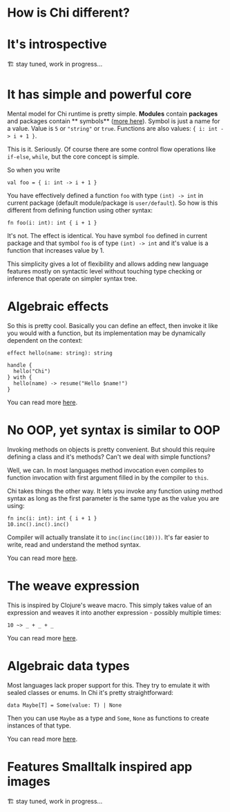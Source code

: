 # How is Chi different?

# It's introspective

🏗️ stay tuned, work in progress...

# It has simple and powerful core

Mental model for Chi runtime is pretty simple. **Modules** contain **packages** and packages contain **
symbols** ([more here](modules_and_packages.md)). Symbol is just a name for a value. Value is `5` or `"string"`
or `true`. Functions are also values: `{ i: int -> i + 1 }`.

This is it. Seriously. Of course there are some control flow operations like `if-else`, `while`, but the core concept is
simple.

So when you write

```chi 
val foo = { i: int -> i + 1 }
```

You have effectively defined a function `foo` with type `(int) -> int` in current package (default module/package
is `user/default`). So how is this different from defining function using other syntax:

```chi
fn foo(i: int): int { i + 1 }
```

It's not. The effect is identical. You have symbol `foo` defined in current package and that symbol `foo` is of
type `(int) -> int` and it's value is a function that increases value by 1.

This simplicity gives a lot of flexibility and allows adding new language features mostly on syntactic level without
touching type checking or inference that operate on simpler syntax tree.

# Algebraic effects

So this is pretty cool. Basically you can define an effect, then invoke it like you would with a function, but its
implementation may be dynamically dependent on the context:

```chi
effect hello(name: string): string

handle {
  hello("Chi")
} with {
  hello(name) -> resume("Hello $name!")
}
```

You can read more [here](algebraic_effects.md).

# No OOP, yet syntax is similar to OOP

Invoking methods on objects is pretty convenient. But should this require defining a class and it's methods? Can't we
deal with simple functions?

Well, we can. In most languages method invocation even compiles to function invocation with first argument filled in by
the compiler to `this`.

Chi takes things the other way. It lets you invoke any function using method syntax as long as the first parameter is
the same type as the value you are using:

```chi
fn inc(i: int): int { i + 1 }
10.inc().inc().inc()
```

Compiler will actually translate it to `inc(inc(inc(10)))`. It's far easier to write, read and understand the method
syntax.

You can read more [here](method_syntax.md).

# The weave expression

This is inspired by Clojure's weave macro. This simply takes value of an expression and weaves it into another
expression - possibly multiple times:

```chi
10 ~> _ + _ + _
```

You can read more [here](flow_control.md#weave-expression).

# Algebraic data types

Most languages lack proper support for this. They try to emulate it with sealed classes or enums. In Chi it's pretty
straightforward:

```chi
data Maybe[T] = Some(value: T) | None
```

Then you can use `Maybe` as a type and `Some`, `None` as functions to create instances of that type.

You can read more [here](algebraic_data_types.md).

# Features Smalltalk inspired app images

🏗️ stay tuned, work in progress...
